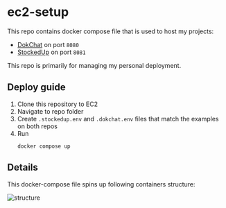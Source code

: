 # ec2-setup

This repo contains docker compose file that is used to host my projects:

- [DokChat](https://dokchat.dokurno.dev) on port `8080`
- [StockedUp](https://stockedup.dokurno.dev) on port `8081`

This repo is primarily for managing my personal deployment.

## Deploy guide
1. Clone this repository to EC2
1. Navigate to repo folder
1. Create `.stockedup.env` and `.dokchat.env` files that match the examples on both repos
1. Run
   ```
   docker compose up
   ```

## Details

This docker-compose file spins up following containers structure:

![structure](https://i.imgur.com/T9WZsrD.png)

